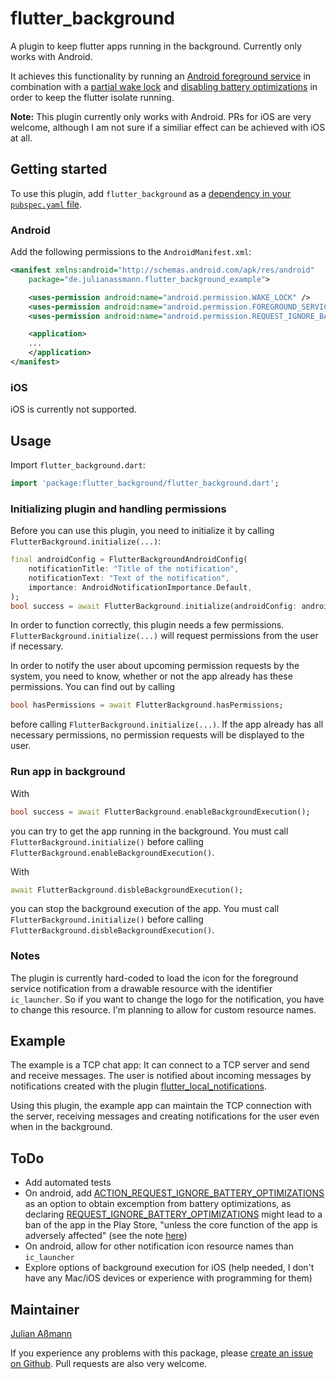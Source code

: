 # flutter_background

A plugin to keep flutter apps running in the background. Currently only works with Android.

It achieves this functionality by running an [Android foreground service](https://developer.android.com/guide/components/foreground-services) in combination with a [partial wake lock](https://developer.android.com/training/scheduling/wakelock#cpu) and [disabling battery optimizations](https://developer.android.com/training/monitoring-device-state/doze-standby#support_for_other_use_cases) in order to keep the flutter isolate running.

**Note:** This plugin currently only works with Android.
PRs for iOS are very welcome, although I am not sure if a similiar effect can be achieved with iOS at all.

## Getting started

To use this plugin, add `flutter_background` as a [dependency in your `pubspec.yaml` file](https://flutter.dev/docs/development/packages-and-plugins/using-packages).

### Android

Add the following permissions to the `AndroidManifest.xml`:

```xml
<manifest xmlns:android="http://schemas.android.com/apk/res/android"
    package="de.julianassmann.flutter_background_example">

    <uses-permission android:name="android.permission.WAKE_LOCK" />
    <uses-permission android:name="android.permission.FOREGROUND_SERVICE"/>
    <uses-permission android:name="android.permission.REQUEST_IGNORE_BATTERY_OPTIMIZATIONS" />

    <application>
    ...
    </application>
</manifest>
```

### iOS

iOS is currently not supported.

## Usage

Import `flutter_background.dart`:

```dart
import 'package:flutter_background/flutter_background.dart';
```

### Initializing plugin and handling permissions

Before you can use this plugin, you need to initialize it by calling `FlutterBackground.initialize(...)`:

```dart
final androidConfig = FlutterBackgroundAndroidConfig(
    notificationTitle: "Title of the notification",
    notificationText: "Text of the notification",
    importance: AndroidNotificationImportance.Default,
);
bool success = await FlutterBackground.initialize(androidConfig: androidconfig);
```

In order to function correctly, this plugin needs a few permissions. `FlutterBackground.initialize(...)` will request permissions from the user if necessary.

In order to notify the user about upcoming permission requests by the system, you need to know, whether or not the app already has these permissions. You can find out by calling

```dart
bool hasPermissions = await FlutterBackground.hasPermissions;
```

before calling `FlutterBackground.initialize(...)`. If the app already has all necessary permissions, no permission requests will be displayed to the user.

### Run app in background

With

```dart
bool success = await FlutterBackground.enableBackgroundExecution();
```

you can try to get the app running in the background. You must call `FlutterBackground.initialize()` before calling `FlutterBackground.enableBackgroundExecution()`.

With

```dart
await FlutterBackground.disbleBackgroundExecution();
```

you can stop the background execution of the app. You must call `FlutterBackground.initialize()` before calling `FlutterBackground.disbleBackgroundExecution()`.

### Notes

The plugin is currently hard-coded to load the icon for the foreground service notification from a drawable resource with the identifier `ic_launcher`. 
So if you want to change the logo for the notification, you have to change this resource. I'm planning to allow for custom resource names.

## Example

The example is a TCP chat app: It can connect to a TCP server and send and receive messages. The user is notified about incoming messages by notifications created with the plugin [flutter_local_notifications](https://pub.dev/packages/flutter_local_notifications).

Using this plugin, the example app can maintain the TCP connection with the server, receiving messages and creating notifications for the user even when in the background.

## ToDo

- Add automated tests
- On android, add [ACTION_REQUEST_IGNORE_BATTERY_OPTIMIZATIONS](https://developer.android.com/reference/android/provider/Settings#ACTION_REQUEST_IGNORE_BATTERY_OPTIMIZATIONS) as an option to obtain excemption from battery optimizations, as declaring [REQUEST_IGNORE_BATTERY_OPTIMIZATIONS](https://developer.android.com/reference/android/Manifest.permission.html#REQUEST_IGNORE_BATTERY_OPTIMIZATIONS) might lead to a ban of the app in the Play Store, "unless the core function of the app is adversely affected" (see the note [here](https://developer.android.com/training/monitoring-device-state/doze-standby.html#support_for_other_use_cases))
- On android, allow for other notification icon resource names than `ic_launcher`
- Explore options of background execution for iOS (help needed, I don't have any Mac/iOS devices or experience with programming for them)

## Maintainer

[Julian Aßmann](https://github.com/JulianAssmann)

If you experience any problems with this package, please [create an issue on Github](https://github.com/JulianAssmann/flutter_background/issues).
Pull requests are also very welcome.